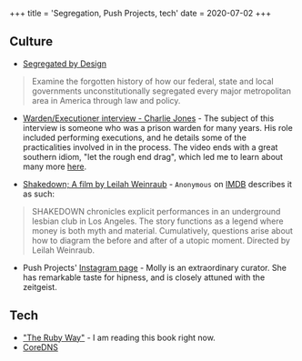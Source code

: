 +++
title = 'Segregation, Push Projects, tech'
date = 2020-07-02
+++

## Culture
* [Segregated by Design](https://vimeo.com/328684375)
> Examine the forgotten history of how our federal, state and local governments unconstitutionally segregated every major metropolitan area in America through law and policy.

* [Warden/Executioner interview - Charlie Jones](https://www.youtube.com/watch?v=wnuzlkwXZdQ) - The subject of this interview is someone who was a prison warden for many years. His role included performing executions, and he details some of the practicalities involved in in the process. The video ends with a great southern idiom, "let the rough end drag", which led me to learn about many more [here](https://www.brotherrogers.com/southernexpressions.html).

* [Shakedown; A film by Leilah Weinraub](https://shakedown.film/) - `Anonymous` on [IMDB](https://www.imdb.com/title/tt1794951/plotsummary) describes it as such:
> SHAKEDOWN chronicles explicit performances in an underground lesbian club in Los Angeles. The story functions as a legend where money is both myth and material. Cumulatively, questions arise about how to diagram the before and after of a utopic moment. Directed by Leilah Weinraub.

* Push Projects' [Instagram page](https://www.instagram.com/push.projects/) - Molly is an extraordinary curator. She has remarkable taste for hipness, and is closely attuned with the zeitgeist.

## Tech

* ["The Ruby Way"](http://therubyway.io/) - I am reading this book right now.
* [CoreDNS](https://coredns.io/)
